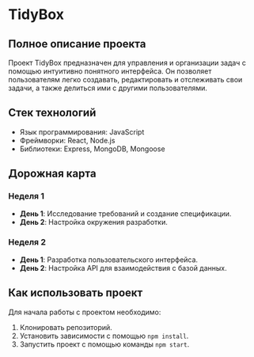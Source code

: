 # TidyBox

## Полное описание проекта
Проект TidyBox предназначен для управления и организации задач с помощью интуитивно понятного интерфейса. Он позволяет пользователям легко создавать, редактировать и отслеживать свои задачи, а также делиться ими с другими пользователями.

## Стек технологий
- Язык программирования: JavaScript
- Фреймворки: React, Node.js
- Библиотеки: Express, MongoDB, Mongoose

## Дорожная карта
### Неделя 1
- **День 1**: Исследование требований и создание спецификации.
- **День 2**: Настройка окружения разработки.

### Неделя 2
- **День 1**: Разработка пользовательского интерфейса.
- **День 2**: Настройка API для взаимодействия с базой данных.

## Как использовать проект
Для начала работы с проектом необходимо:
1. Клонировать репозиторий.
2. Установить зависимости с помощью `npm install`.
3. Запустить проект с помощью команды `npm start`. 

